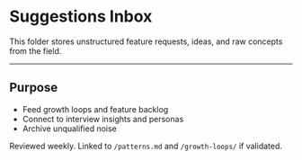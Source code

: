 # Suggestions Inbox

This folder stores unstructured feature requests, ideas, and raw concepts from the field.

---

## Purpose

- Feed growth loops and feature backlog
- Connect to interview insights and personas
- Archive unqualified noise

Reviewed weekly. Linked to `/patterns.md` and `/growth-loops/` if validated.
